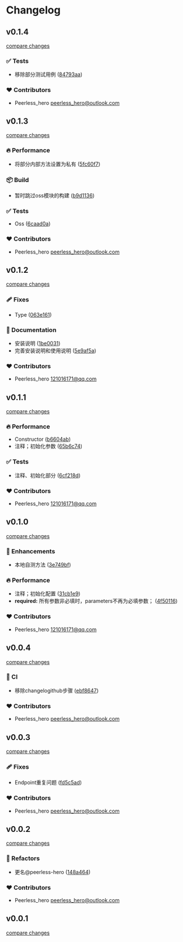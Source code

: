 # Changelog

## v0.1.4

[compare changes](https://github.com/peerless-hero/aliyun-sdk/compare/v0.1.3...v0.1.4)

### ✅ Tests

- 移除部分测试用例 ([84793aa](https://github.com/peerless-hero/aliyun-sdk/commit/84793aa))

### ❤️ Contributors

- Peerless_hero <peerless_hero@outlook.com>

## v0.1.3

[compare changes](https://github.com/peerless-hero/aliyun-sdk/compare/v0.1.2...v0.1.3)

### 🔥 Performance

- 将部分内部方法设置为私有 ([5fc60f7](https://github.com/peerless-hero/aliyun-sdk/commit/5fc60f7))

### 📦 Build

- 暂时跳过oss模块的构建 ([b9d1136](https://github.com/peerless-hero/aliyun-sdk/commit/b9d1136))

### ✅ Tests

- Oss ([6caad0a](https://github.com/peerless-hero/aliyun-sdk/commit/6caad0a))

### ❤️ Contributors

- Peerless_hero <peerless_hero@outlook.com>

## v0.1.2

[compare changes](https://github.com/peerless-hero/aliyun-sdk/compare/v0.1.1...v0.1.2)

### 🩹 Fixes

- Type ([063e161](https://github.com/peerless-hero/aliyun-sdk/commit/063e161))

### 📖 Documentation

- 安装说明 ([1be0031](https://github.com/peerless-hero/aliyun-sdk/commit/1be0031))
- 完善安装说明和使用说明 ([5e9af5a](https://github.com/peerless-hero/aliyun-sdk/commit/5e9af5a))

### ❤️ Contributors

- Peerless_hero <121016171@qq.com>

## v0.1.1

[compare changes](https://github.com/peerless-hero/aliyun-sdk/compare/v0.1.0...v0.1.1)

### 🔥 Performance

- Constructor ([b6604ab](https://github.com/peerless-hero/aliyun-sdk/commit/b6604ab))
- 注释；初始化参数 ([65b6c74](https://github.com/peerless-hero/aliyun-sdk/commit/65b6c74))

### ✅ Tests

- 注释、初始化部分 ([6cf218d](https://github.com/peerless-hero/aliyun-sdk/commit/6cf218d))

### ❤️ Contributors

- Peerless_hero <121016171@qq.com>

## v0.1.0

[compare changes](https://github.com/peerless-hero/aliyun-sdk/compare/v0.0.4...v0.1.0)

### 🚀 Enhancements

- 本地自测方法 ([3e749bf](https://github.com/peerless-hero/aliyun-sdk/commit/3e749bf))

### 🔥 Performance

- 注释；初始化配置 ([31cb1e9](https://github.com/peerless-hero/aliyun-sdk/commit/31cb1e9))
- **required:** 所有参数非必填时，parameters不再为必填参数； ([4f50116](https://github.com/peerless-hero/aliyun-sdk/commit/4f50116))

### ❤️ Contributors

- Peerless_hero <121016171@qq.com>

## v0.0.4

[compare changes](https://github.com/peerless-hero/aliyun-sdk/compare/v0.0.3...v0.0.4)

### 🤖 CI

- 移除changelogithub步骤 ([ebf8647](https://github.com/peerless-hero/aliyun-sdk/commit/ebf8647))

### ❤️ Contributors

- Peerless_hero <peerless_hero@outlook.com>

## v0.0.3

[compare changes](https://github.com/peerless-hero/aliyun-sdk/compare/v0.0.2...v0.0.3)

### 🩹 Fixes

- Endpoint重复问题 ([fd5c5ad](https://github.com/peerless-hero/aliyun-sdk/commit/fd5c5ad))

### ❤️ Contributors

- Peerless_hero <peerless_hero@outlook.com>

## v0.0.2

[compare changes](https://github.com/peerless-hero/aliyun-sdk/compare/v0.0.1...v0.0.2)

### 💅 Refactors

- 更名@peerless-hero ([148a464](https://github.com/peerless-hero/aliyun-sdk/commit/148a464))

### ❤️ Contributors

- Peerless_hero <peerless_hero@outlook.com>

## v0.0.1

[compare changes](https://github.com/peerless-hero/aliyun-sdk/compare/v0.0.0...v0.0.1)
